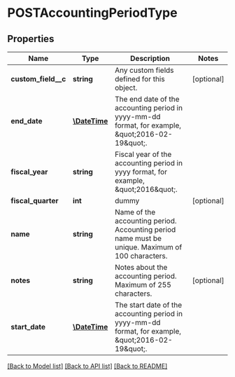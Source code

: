 # POSTAccountingPeriodType

## Properties
Name | Type | Description | Notes
------------ | ------------- | ------------- | -------------
**custom_field__c** | **string** | Any custom fields defined for this object. | [optional] 
**end_date** | [**\DateTime**](Date.md) | The end date of the accounting period in yyyy-mm-dd format, for example, \&quot;2016-02-19\&quot;. | 
**fiscal_year** | **string** | Fiscal year of the accounting period in yyyy format, for example, \&quot;2016\&quot;. | 
**fiscal_quarter** | **int** | dummy | [optional] 
**name** | **string** | Name of the accounting period.  Accounting period name must be unique. Maximum of 100 characters. | 
**notes** | **string** | Notes about the accounting period.  Maximum of 255 characters. | [optional] 
**start_date** | [**\DateTime**](Date.md) | The start date of the accounting period in yyyy-mm-dd format, for example, \&quot;2016-02-19\&quot;. | 

[[Back to Model list]](../README.md#documentation-for-models) [[Back to API list]](../README.md#documentation-for-api-endpoints) [[Back to README]](../README.md)


